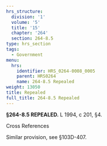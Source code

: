 ```yaml
---
hrs_structure:
  division: '1'
  volume: '5'
  title: '15'
  chapter: '264'
  section: 264-8.5
type: hrs_section
tags:
  - Government
menu:
  hrs:
    identifier: HRS_0264-0008_0005
    parent: HRS0264
    name: 264-8.5 Repealed
weight: 13050
title: Repealed
full_title: 264-8.5 Repealed
---
```

**§264-8.5 REPEALED.** L 1994, c 201, §4.

Cross References

Similar provision, see §103D-407.